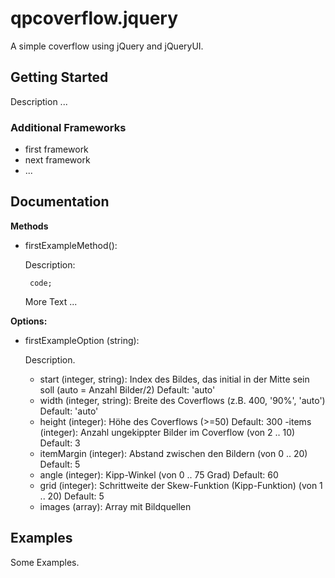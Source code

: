 # qpcoverflow.jquery

A simple coverflow using jQuery and jQueryUI.

## Getting Started

Description ...

### Additional Frameworks
- first framework
- next framework
- ...

## Documentation

**Methods**

 - firstExampleMethod():

    Description:

    ` code;`

    More Text ...


**Options:**

 - firstExampleOption (string):

    Description.



	- start (integer, string):
	Index des Bildes, das initial in der Mitte sein soll (auto = Anzahl Bilder/2)
	Default: 'auto'
    - width (integer, string):
    Breite des Coverflows (z.B. 400, '90%', 'auto')
    Default: 'auto'
    - height (integer):
    Höhe des Coverflows (>=50)
    Default: 300
    -items (integer):
    Anzahl ungekippter Bilder im Coverflow (von 2 .. 10)
    Default: 3
    - itemMargin (integer):
    Abstand zwischen den Bildern (von 0 .. 20)
    Default: 5
    - angle (integer):
    Kipp-Winkel (von 0 .. 75 Grad)
    Default: 60
    - grid (integer):
    Schrittweite der Skew-Funktion (Kipp-Funktion) (von 1 .. 20)
    Default: 5
    - images (array):
    Array mit Bildquellen


## Examples

Some Examples.